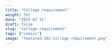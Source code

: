 ```yaml
---
title: "College requirement"
weight: 302
date: "2025-07-11"
draft: false
slug: "college-requirement"
tags: ["comics"]
image: "featured-302-college-requirement.png"
---
```

